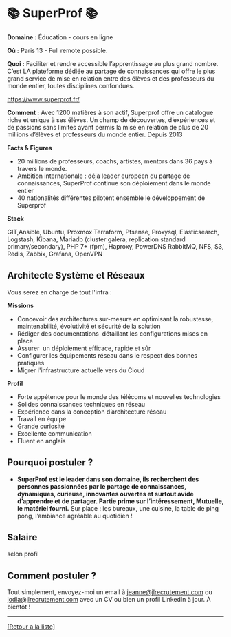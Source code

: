 # 📚 SuperProf 📚

**Domaine :** Éducation - cours en ligne

**Où :** Paris 13 - Full remote possible.

**Quoi :** Faciliter et rendre accessible l’apprentissage au plus grand nombre.
C’est LA plateforme dédiée au partage de connaissances qui offre le plus grand service de mise en relation entre des élèves et des professeurs du monde entier, toutes disciplines confondues.

https://www.superprof.fr/

**Comment :** Avec 1200 matières à son actif, Superprof offre un catalogue riche et unique à ses élèves. Un champ de découvertes, d’expériences et de passions sans limites ayant permis la mise en relation de plus de 20 millions d’élèves et professeurs du monde entier. Depuis 2013

**Facts & Figures**

* 20 millions de professeurs, coachs, artistes, mentors dans 36 pays à travers le monde.
* Ambition internationale : déjà leader européen du partage de connaissances, SuperProf continue son déploiement dans le monde entier
* 40 nationalités différentes pilotent ensemble le développement de Superprof

**Stack**

GIT,Ansible, Ubuntu, Proxmox
Terraform, Pfsense, Proxysql, Elasticsearch, Logstash, Kibana, Mariadb (cluster galera, replication standard primary/secondary), PHP 7+ (fpm), Haproxy, PowerDNS
RabbitMQ, NFS, S3, Redis, Zabbix, Grafana, OpenVPN

## Architecte Système et Réseaux

Vous serez en charge de tout l'infra : 

**Missions**

* Concevoir des architectures sur-mesure en optimisant la robustesse, maintenabilité, évolutivité et sécurité de la solution
* Rédiger des documentations  détaillant les configurations mises en place
* Assurer  un déploiement efficace, rapide et sûr
* Configurer les équipements réseau dans le respect des bonnes pratiques
* Migrer l'infrastructure actuelle vers du Cloud

**Profil**

* Forte appétence pour le monde des télécoms et nouvelles technologies
* Solides connaissances techniques en réseau
* Expérience dans la conception d’architecture réseau
* Travail en équipe
* Grande curiosité
* Excellente communication
* Fluent en anglais

## Pourquoi postuler ?

* **SuperProf est le leader dans son domaine, ils recherchent des personnes passionnées par le partage de connaissances, dynamiques, curieuse, innovantes ouvertes et surtout avide d’apprendre et de partager.
Partie prime sur l’intéressement, Mutuelle, le matériel fourni.**
Sur place : les bureaux, une cuisine, la table de ping pong, l’ambiance agréable au quotidien !

## Salaire

selon profil

## Comment postuler ?

Tout simplement, envoyez-moi un email à jeanne@jlrecrutement.com ou jodia@jlrecrutement.com avec un CV ou bien un profil LinkedIn à jour. À bientôt ! 


----
<a href="https://github.com/jlondiche/job-board-php/blob/master/README.md">[Retour a la liste]</a>